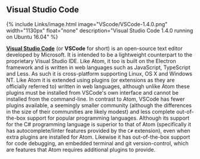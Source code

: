 ## Visual Studio Code
{% include Links/image.html image="VScode/VSCode-1.4.0.png" width="1130px" float="none" description="Visual Studio Code 1.4.0 running on Ubuntu 16.04" %}

[**Visual Studio Code**](https://code.visualstudio.com) (or **VSCode** for short) is an open-source text editor developed by Microsoft. It is intended to be a lightweight counterpart to the proprietary Visual Studio IDE. Like Atom, it too is built on the Electron framework and is written in web languages such as JavaScript, TypeScript and Less. As such it is cross-platform supporting Linux, OS X and Windows NT. Like Atom it is extended using plugins (or extensions as they are officially referred to) written in web languages, although unlike Atom these plugins must be installed from VSCode's own interface and cannot be installed from the command-line. In contrast to Atom, VSCode has fewer plugins available, a seemingly smaller community (although the differences in the size of their communities are likely modest) and less complete out-of-the-box support for popular programming languages. Although its support for the C# programming language is superior to that of Atom (specifically it has autocomplete/linter features provided by the `C#` extension), even when extra plugins are installed for Atom. Likewise it has out-of-the-box support for code debugging, an embedded terminal and git version-control, which are features that Atom requires additional plugins to provide.

